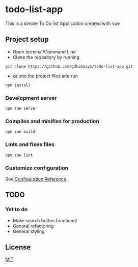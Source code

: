 # todo-list-app

This is a simple To Do list Application created with vue

## Project setup

- Open terminal/Command Line
- Clone the repository by running

```
git clone https://github.com/gdkimaiyo/todo-list-app.git
```

- **`cd`** into the project files and run

```
npm install
```

### Development server

```
npm run serve
```

### Compiles and minifies for production

```
npm run build
```

### Lints and fixes files

```
npm run lint
```

### Customize configuration

See [Configuration Reference](https://cli.vuejs.org/config/).

## TODO

### Yet to do

- Make search button functional
- General refactoring
- General styling

## License

[MIT](https://github.com/gdkimaiyo/todo-list-app/blob/master/LICENSE.md)
